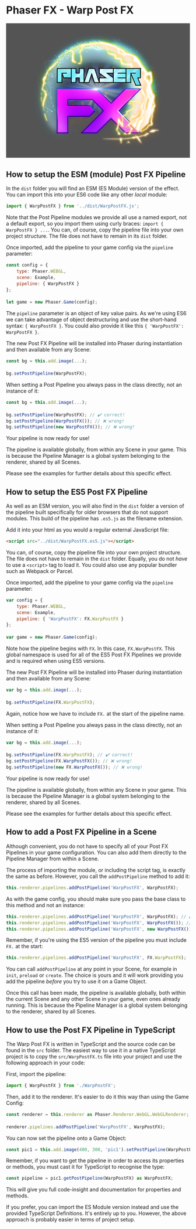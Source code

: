 # Phaser FX - Warp Post FX

![Phaser FX logo](media/phaser-fx.png)

## How to setup the ESM (module) Post FX Pipeline

In the `dist` folder you will find an ESM (ES Module) version of the effect. You can import this into your ES6 code like any other _local_ module:

```js
import { WarpPostFX } from '../dist/WarpPostFX.js';
```

Note that the Post Pipeline modules we provide all use a named export, not a default export, so you import them using curly braces: `import { WarpPostFX } ...`. You can, of course, copy the pipeline file into your own project structure. The file does not have to remain in its `dist` folder.

Once imported, add the pipeline to your game config via the `pipeline` parameter:

```js
const config = {
    type: Phaser.WEBGL,
    scene: Example,
    pipeline: { WarpPostFX }
};

let game = new Phaser.Game(config);
```

The `pipeline` parameter is an object of key value pairs. As we're using ES6 we can take advantage of object destructuring and use the short-hand syntax: `{ WarpPostFX }`. You could also provide it like this `{ 'WarpPostFX': WarpPostFX }`.

The new Post FX Pipeline will be installed into Phaser during instantiation and then available from any Scene:

```js
const bg = this.add.image(...);

bg.setPostPipeline(WarpPostFX);
```

When setting a Post Pipeline you always pass in the class directly, not an instance of it:

```js
const bg = this.add.image(...);

bg.setPostPipeline(WarpPostFX); // ✔️ correct!
bg.setPostPipeline(WarpPostFX()); // ❌ wrong!
bg.setPostPipeline(new WarpPostFX()); // ❌ wrong!
```

Your pipeline is now ready for use!

The pipeline is available globally, from within any Scene in your game. This is because the Pipeline Manager is a global system belonging to the renderer, shared by all Scenes.

Please see the examples for further details about this specific effect.

## How to setup the ES5 Post FX Pipeline

As well as an ESM version, you will also find in the `dist` folder a version of the pipeline built specifically for older browsers that do not support modules. This build of the pipeline has `.es5.js` as the filename extension.

Add it into your html as you would a regular external JavaScript file:

```html
<script src="../dist/WarpPostFX.es5.js"></script>
```

You can, of course, copy the pipeline file into your own project structure. The file does not have to remain in the `dist` folder. Equally, you do not _have_ to use a `<script>` tag to load it. You could also use any popular bundler such as Webpack or Parcel.

Once imported, add the pipeline to your game config via the `pipeline` parameter:

```js
var config = {
    type: Phaser.WEBGL,
    scene: Example,
    pipeline: { 'WarpPostFX': FX.WarpPostFX }
};

var game = new Phaser.Game(config);
```

Note how the pipeline begins with `FX`. In this case, `FX.WarpPostFX`. This global namespace is used for all of the ES5 Post FX Pipelines we provide and is required when using ES5 versions.

The new Post FX Pipeline will be installed into Phaser during instantiation and then available from any Scene:

```js
var bg = this.add.image(...);

bg.setPostPipeline(FX.WarpPostFX);
```

Again, notice how we have to include `FX.` at the start of the pipeline name.

When setting a Post Pipeline you always pass in the class directly, not an instance of it:

```js
var bg = this.add.image(...);

bg.setPostPipeline(FX.WarpPostFX); // ✔️ correct!
bg.setPostPipeline(FX.WarpPostFX()); // ❌ wrong!
bg.setPostPipeline(new FX.WarpPostFX()); // ❌ wrong!
```

Your pipeline is now ready for use!

The pipeline is available globally, from within any Scene in your game. This is because the Pipeline Manager is a global system belonging to the renderer, shared by all Scenes.

Please see the examples for further details about this specific effect.

## How to add a Post FX Pipeline in a Scene

Although convenient, you do not have to specify all of your Post FX Pipelines in your game configuration. You can also add them directly to the Pipeline Manager from within a Scene.

The process of importing the module, or including the script tag, is exactly the same as before. However, you call the `addPostPipeline` method to add it:

```js
this.renderer.pipelines.addPostPipeline('WarpPostFX', WarpPostFX);
```

As with the game config, you should make sure you pass the base class to this method and not an instance:

```js
this.renderer.pipelines.addPostPipeline('WarpPostFX', WarpPostFX); // ✔️ correct!
this.renderer.pipelines.addPostPipeline('WarpPostFX', WarpPostFX()); // ❌ wrong!
this.renderer.pipelines.addPostPipeline('WarpPostFX', new WarpPostFX()); // ❌ wrong!
```

Remember, if you're using the ES5 version of the pipeline you must include `FX.` at the start:

```js
this.renderer.pipelines.addPostPipeline('WarpPostFX', FX.WarpPostFX);
```

You can call `addPostPipeline` at any point in your Scene, for example in `init`, `preload` or `create`. The choice is yours and it will work providing you add the pipeline _before_ you try to use it on a Game Object.

Once this call has been made, the pipeline is available globally, both within the current Scene and any other Scene in your game, even ones already running. This is because the Pipeline Manager is a global system belonging to the renderer, shared by all Scenes.

## How to use the Post FX Pipeline in TypeScript

The Warp Post FX is written in TypeScript and the source code can be found in the `src` folder. The easiest way to use it in a native TypeScript project is to copy the `src/WarpPostFX.ts` file into your project and use the following approach in your code:

First, import the pipeline:

```js
import { WarpPostFX } from './WarpPostFX';
```

Then, add it to the renderer. It's easier to do it this way than using the Game Config:

```js
const renderer = this.renderer as Phaser.Renderer.WebGL.WebGLRenderer;

renderer.pipelines.addPostPipeline('WarpPostFX', WarpPostFX);
```

You can now set the pipeline onto a Game Object:

```js
const pic1 = this.add.image(400, 300, 'pic1').setPostPipeline(WarpPostFX);
```

Remember, if you want to get the pipeline in order to access its properties or methods, you must cast it for TypeScript to recognise the type:

```js
const pipeline = pic1.getPostPipeline(WarpPostFX) as WarpPostFX;
```

This will give you full code-insight and documentation for properties and methods.

If you prefer, you can import the ES Module version instead and use the provided TypeScript Definitions. It's entirely up to you. However, the above approach is probably easier in terms of project setup.
